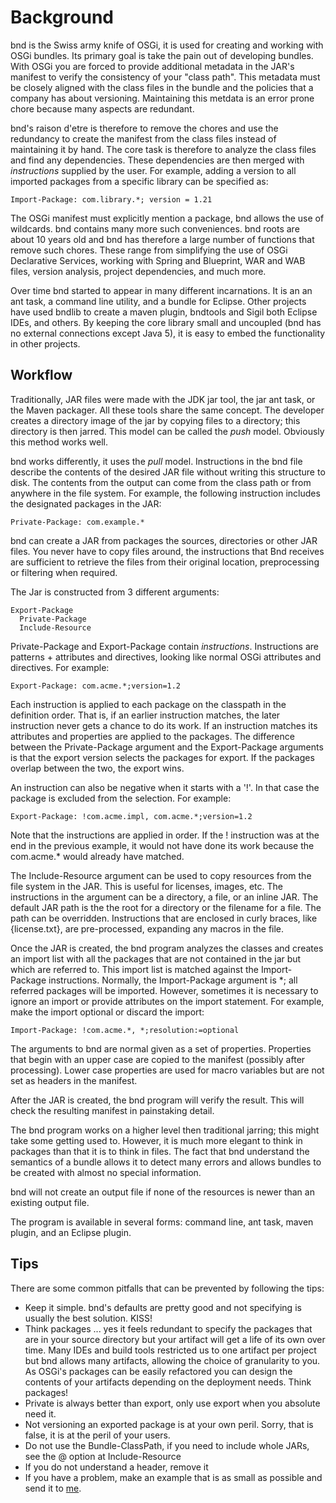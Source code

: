 # Background

bnd is the Swiss army knife of OSGi, it is used for creating and working with OSGi bundles. Its primary goal is take the pain out of developing bundles. With OSGi you are forced to provide additional metadata in the JAR's manifest to verify the consistency of your "class path". This metadata must be closely aligned with the class files in the bundle and the policies that a company has about versioning. Maintaining this metdata is an error prone chore because many aspects are redundant. 

bnd's raison d'etre is therefore to remove the chores and use the redundancy to create the manifest from the class files instead of maintaining it by hand. The core task is therefore to analyze the class files and find any dependencies. These dependencies are then merged with *instructions* supplied by the user. For example, adding a version to all imported packages from a specific library can be specified as: 



    Import-Package: com.library.*; version = 1.21
    

The OSGi manifest must explicitly mention a package, bnd allows the use of wildcards. bnd contains many more such conveniences. bnd roots are about 10 years old and bnd has therefore a large number of functions that remove such chores. These range from simplifying the use of OSGi Declarative Services, working with Spring and Blueprint, WAR and WAB files, version analysis, project dependencies, and much more. 

Over time bnd started to appear in many different incarnations. It is an an ant task, a command line utility, and a bundle for Eclipse. Other projects have used bndlib to create a maven plugin, bndtools and Sigil both Eclipse IDEs, and others. By keeping the core library small and uncoupled (bnd has no external connections except Java 5), it is easy to embed the functionality in other projects. 



## Workflow

Traditionally, JAR files were made with the JDK jar tool, the jar ant task, or the Maven packager. All these tools share the same concept. The developer creates a directory image of the jar by copying files to a directory; this directory is then jarred. This model can be called the *push* model. Obviously this method works well. 

bnd works differently, it uses the *pull* model. Instructions in the bnd file describe the contents of the desired JAR file without writing this structure to disk. The contents from the output can come from the class path or from anywhere in the file system. For example, the following instruction includes the designated packages in the JAR: 



    Private-Package: com.example.*
    

bnd can create a JAR from packages the sources, directories or other JAR files. You never have to copy files around, the instructions that Bnd receives are sufficient to retrieve the files from their original location, preprocessing or filtering when required. 

The Jar is constructed from 3 different arguments: 



    Export-Package
      Private-Package
      Include-Resource
    

Private-Package and Export-Package contain *instructions*. Instructions are patterns + attributes and directives, looking like normal OSGi attributes and directives. For example: 



    Export-Package: com.acme.*;version=1.2
    

Each instruction is applied to each package on the classpath in the definition order. That is, if an earlier instruction matches, the later instruction never gets a chance to do its work. If an instruction matches its attributes and properties are applied to the packages. The difference between the Private-Package argument and the Export-Package arguments is that the export version selects the packages for export. If the packages overlap between the two, the export wins. 

An instruction can also be negative when it starts with a '!'. In that case the package is excluded from the selection. For example: 



    Export-Package: !com.acme.impl, com.acme.*;version=1.2
    

Note that the instructions are applied in order. If the ! instruction was at the end in the previous example, it would not have done its work because the com.acme.* would already have matched. 

The Include-Resource argument can be used to copy resources from the file system in the JAR. This is useful for licenses, images, etc. The instructions in the argument can be a directory, a file, or an inline JAR. The default JAR path is the the root for a directory or the filename for a file. The path can be overridden. Instructions that are enclosed in curly braces, like {license.txt}, are pre-processed, expanding any macros in the file. 

Once the JAR is created, the bnd program analyzes the classes and creates an import list with all the packages that are not contained in the jar but which are referred to. This import list is matched against the Import-Package instructions. Normally, the Import-Package argument is *; all referred packages will be imported. However, sometimes it is necessary to ignore an import or provide attributes on the import statement. For example, make the import optional or discard the import: 



    Import-Package: !com.acme.*, *;resolution:=optional
    

The arguments to bnd are normal given as a set of properties. Properties that begin with an upper case are copied to the manifest (possibly after processing). Lower case properties are used for macro variables but are not set as headers in the manifest. 

After the JAR is created, the bnd program will verify the result. This will check the resulting manifest in painstaking detail. 

The bnd program works on a higher level then traditional jarring; this might take some getting used to. However, it is much more elegant to think in packages than that it is to think in files. The fact that bnd understand the semantics of a bundle allows it to detect many errors and allows bundles to be created with almost no special information. 

bnd will not create an output file if none of the resources is newer than an existing output file. 

The program is available in several forms: command line, ant task, maven plugin, and an Eclipse plugin. 



## Tips

There are some common pitfalls that can be prevented by following the tips: 

*   Keep it simple. bnd's defaults are pretty good and not specifying is usually the best solution. KISS! 
*   Think packages ... yes it feels redundant to specify the packages that are in your source directory but your artifact will get a life of its own over time. Many IDEs and build tools restricted us to one artifact per project but bnd allows many artifacts, allowing the choice of granularity to you. As OSGi's packages can be easily refactored you can design the contents of your artifacts depending on the deployment needs. Think packages! 
*   Private is always better than export, only use export when you absolute need it. 
*   Not versioning an exported package is at your own peril. Sorry, that is false, it is at the peril of your users. 
*   Do not use the Bundle-ClassPath, if you need to include whole JARs, see the @ option at Include-Resource 
*   If you do not understand a header, remove it 
*   If you have a problem, make an example that is as small as possible and send it to [me][2].

 [2]: mailto:Peter.Kriens@aQute.biz
